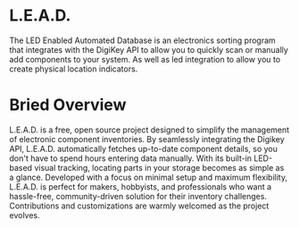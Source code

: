 # L.E.A.D.
The LED Enabled Automated Database is an electronics sorting program that integrates with the DigiKey API to allow you to quickly scan or manually add components to your system. As well as led integration to allow you to create physical location indicators.

# Bried Overview
L.E.A.D. is a free, open source project designed to simplify the management of electronic component inventories. By seamlessly integrating the Digikey API, L.E.A.D. automatically fetches up-to-date component details, so you don't have to spend hours entering data manually. With its built-in LED-based visual tracking, locating parts in your storage becomes as simple as a glance. Developed with a focus on minimal setup and maximum flexibility, L.E.A.D. is perfect for makers, hobbyists, and professionals who want a hassle-free, community-driven solution for their inventory challenges. Contributions and customizations are warmly welcomed as the project evolves.
